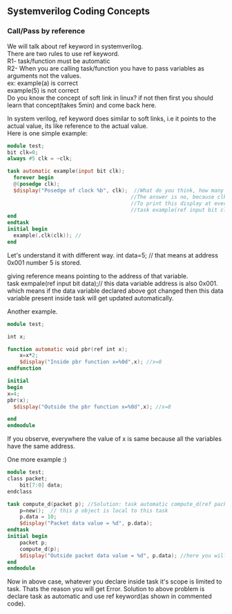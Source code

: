 ## Systemverilog Coding Concepts
### Call/Pass by reference
We will talk about ref keyword in systemverilog.  
There are two rules to use ref keyword.  
  R1- task/function must be automatic  
  R2- When you are calling task/function you have to pass variables as arguments not the values.    
    ex: example(a) is correct  
    example(5) is not correct  
Do you know the concept of soft link in linux? if not then first you should learn that concept(takes 5min) and come back here. 

In system verilog, ref keyword does similar to soft links, i.e it points to the actual value, its like reference to the actual value.  
Here is one simple example:  
```verilog
module test;
bit clk=0;
always #5 clk = ~clk;

task automatic example(input bit clk);
  forever begin
  @(posedge clk);
  $display("Posedge of clock %b", clk);  //What do you think, how many times this display will get printed? on every clock edge will it get printed?
                                        //The answer is no, because clk variable which is inside task is not linked with the actual clock which is generated.
                                        //To print this display at every posedge of clock you need to link the clk variable of task with actual clk variable
                                        //task example(ref input bit clk); give a try on edaplayground you will get more clarity
end
endtask
initial begin
  example(.clk(clk)); // 
end
```
Let's understand it with different way. 
int data=5; // that means at address 0x001 number 5 is stored.

giving reference means pointing to the address of that variable.  
task exmpale(ref input bit data);// this data variable address is also 0x001. which means if the data variable declared above got changed   then this data variable present inside task will get updated automatically.  

Another example.  
```verilog
module test;

int x;

function automatic void pbr(ref int x);
	x=x*2;
	$display("Inside pbr function x=%0d",x); //x=8
endfunction

initial
begin
x=4;
pbr(x);
  $display("Outside the pbr function x=%0d",x); //x=8

end
endmodule
```
If you observe, everywhere the value of x is same because all the variables have the same address.

One more example :)
```verilog
module test;
class packet;
	bit[7:0] data;
endclass

task compute_d(packet p); //Solution: task automatic compute_d(ref packet p);
	p=new();  // this p object is local to this task
	p.data = 10;
	$display("Packet data value = %d", p.data);
endtask
initial begin
	packet p;
	compute_d(p);
	$display("Outside packet data value = %d", p.data); //here you will get null object access Error.
end
endmodule
```
Now in above case, whatever you declare inside task it's scope is limited to task. Thats the reason you will get Error.  Solution to above problem is declare task as automatic and use ref keyword(as shown in commented code).
